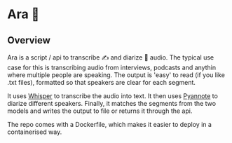 # Ara :parrot: 

## Overview
Ara is a script / api to transcribe :writing_hand: and diarize :notebook: audio. 
The typical use case for this is transcribing audio from interviews, podcasts and anythin where multiple people are speaking.
The output is 'easy' to read (if you like .txt files), formatted so that speakers are clear for each segment. 

It uses [Whisper](https://github.com/openai/whisper) to transcribe the audio into text. 
It then uses [Pyannote](https://github.com/pyannote/pyannote-audio) to diarize different speakers.
Finally, it matches the segments from the two models and writes the output to file or returns it through the api. 

The repo comes with a Dockerfile, which makes it easier to deploy in a containerised way. 
